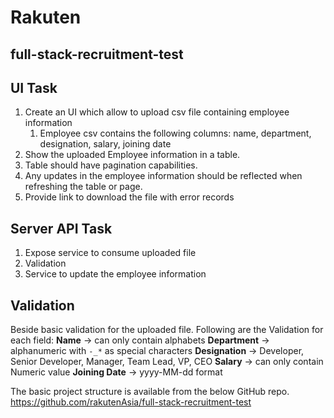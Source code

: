 # Rakuten
## full-stack-recruitment-test

UI Task
-------

1. Create an UI which allow to upload csv file containing employee information
	1. Employee csv contains the following columns: name, department, designation, salary, joining date
2. Show the uploaded Employee information in a table.
3. Table should have pagination capabilities.
4. Any updates in the employee information should be reflected when refreshing the table or page.
5. Provide link to download the file with error records

Server API Task
----------------

1. Expose service to consume uploaded file
2. Validation
3. Service to update the employee information

Validation
----------

Beside basic validation for the uploaded file.
Following are the Validation for each field:
__Name__ -> can only contain alphabets
__Department__ -> alphanumeric with `-_*` as special characters
__Designation__ -> Developer, Senior Developer, Manager, Team Lead, VP, CEO
__Salary__ -> can only contain Numeric value
__Joining Date__ -> yyyy-MM-dd format
 
 
The basic project structure is available from the below GitHub repo. https://github.com/rakutenAsia/full-stack-recruitment-test